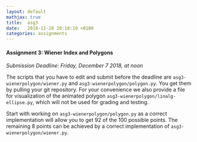 ```yaml
---
layout: default
mathjax: true
title:  asg3
date:   2018-11-28 20:18:19 +0100
categories: assignments
---
```


#### Assignment 3: Wiener Index and Polygons

*Submission Deadline: Friday, December 7 2018, at noon*


The scripts that you have to edit and submit before the deadline are
`asg3-wienerpolygon/wiener.py` and
`asg3-wienerpolygon/polygon.py`. You get them by pulling your git
repository. For your convenience we also provide a file for
visualization of the animated polygon
`asg3-wienerpolygon/linalg-ellipse.py`, which will not be used
for grading and testing.

Start with working on `asg3-wienerpolygon/polygon.py` as a correct
implementation will allow you to get 92 of the 100 possible points.
The remaining 8 points can be achieved by a correct implementation of
`asg3-wienerpolygon/wiener.py`.



